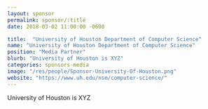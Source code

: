 ```yaml
---
layout: sponsor
permalink: sponsor/:title
date: 2018-03-02 11:00:00 -0600

title:  "University of Houston Department of Computer Science"
name: "University of Houston Department of Computer Science"
position: "Media Partner"
blurb: "University of Houston is XYZ"
categories: sponsors-media
image: "/res/people/Sponsor-University-Of-Houston.png"
website: "https://www.uh.edu/nsm/computer-science/"
---
```


University of Houston is XYZ
